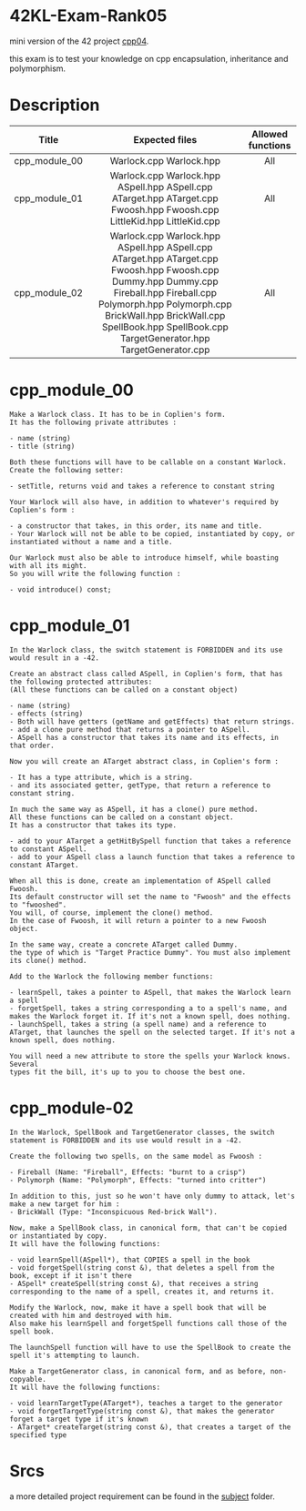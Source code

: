 # 42KL-Exam-Rank05

mini version of the 42 project [cpp04](https://github.com/joekeroo/42KL-cpp/tree/master/cpp04).

this exam is to test your knowledge on cpp encapsulation, inheritance and polymorphism.

# Description

|     Title     |                                                                                                                            Expected files                                                                                                                             | Allowed functions |
| :-----------: | :-------------------------------------------------------------------------------------------------------------------------------------------------------------------------------------------------------------------------------------------------------------------: | :---------------: |
| cpp_module_00 |                                                                                                                        Warlock.cpp Warlock.hpp                                                                                                                        |        All        |
| cpp_module_01 |                                                                        Warlock.cpp Warlock.hpp ASpell.hpp ASpell.cpp ATarget.hpp ATarget.cpp Fwoosh.hpp Fwoosh.cpp LittleKid.hpp LittleKid.cpp                                                                        |        All        |
| cpp_module_02 | Warlock.cpp Warlock.hpp ASpell.hpp ASpell.cpp ATarget.hpp ATarget.cpp Fwoosh.hpp Fwoosh.cpp Dummy.hpp Dummy.cpp Fireball.hpp Fireball.cpp Polymorph.hpp Polymorph.cpp BrickWall.hpp BrickWall.cpp SpellBook.hpp SpellBook.cpp TargetGenerator.hpp TargetGenerator.cpp |        All        |

# cpp_module_00

```
Make a Warlock class. It has to be in Coplien's form.
It has the following private attributes :

- name (string)
- title (string)

Both these functions will have to be callable on a constant Warlock.
Create the following setter:

- setTitle, returns void and takes a reference to constant string

Your Warlock will also have, in addition to whatever's required by Coplien's form :

- a constructor that takes, in this order, its name and title.
- Your Warlock will not be able to be copied, instantiated by copy, or instantiated without a name and a title.

Our Warlock must also be able to introduce himself, while boasting with all its might.
So you will write the following function :

- void introduce() const;
```

# cpp_module_01

```
In the Warlock class, the switch statement is FORBIDDEN and its use would result in a -42.

Create an abstract class called ASpell, in Coplien's form, that has the following protected attributes:
(All these functions can be called on a constant object)

- name (string)
- effects (string)
- Both will have getters (getName and getEffects) that return strings.
- add a clone pure method that returns a pointer to ASpell.
- ASpell has a constructor that takes its name and its effects, in that order.

Now you will create an ATarget abstract class, in Coplien's form :

- It has a type attribute, which is a string.
- and its associated getter, getType, that return a reference to constant string.

In much the same way as ASpell, it has a clone() pure method.
All these functions can be called on a constant object.
It has a constructor that takes its type.

- add to your ATarget a getHitBySpell function that takes a reference to constant ASpell.
- add to your ASpell class a launch function that takes a reference to constant ATarget.

When all this is done, create an implementation of ASpell called Fwoosh.
Its default constructor will set the name to "Fwoosh" and the effects to "fwooshed".
You will, of course, implement the clone() method.
In the case of Fwoosh, it will return a pointer to a new Fwoosh object.

In the same way, create a concrete ATarget called Dummy.
the type of which is "Target Practice Dummy". You must also implement its clone() method.

Add to the Warlock the following member functions:

- learnSpell, takes a pointer to ASpell, that makes the Warlock learn a spell
- forgetSpell, takes a string corresponding a to a spell's name, and makes the Warlock forget it. If it's not a known spell, does nothing.
- launchSpell, takes a string (a spell name) and a reference to ATarget, that launches the spell on the selected target. If it's not a known spell, does nothing.

You will need a new attribute to store the spells your Warlock knows. Several
types fit the bill, it's up to you to choose the best one.
```

# cpp_module-02

```
In the Warlock, SpellBook and TargetGenerator classes, the switch statement is FORBIDDEN and its use would result in a -42.

Create the following two spells, on the same model as Fwoosh :

- Fireball (Name: "Fireball", Effects: "burnt to a crisp")
- Polymorph (Name: "Polymorph", Effects: "turned into critter")

In addition to this, just so he won't have only dummy to attack, let's make a new target for him :
- BrickWall (Type: "Inconspicuous Red-brick Wall").

Now, make a SpellBook class, in canonical form, that can't be copied or instantiated by copy.
It will have the following functions:

- void learnSpell(ASpell*), that COPIES a spell in the book
- void forgetSpell(string const &), that deletes a spell from the book, except if it isn't there
- ASpell* createSpell(string const &), that receives a string corresponding to the name of a spell, creates it, and returns it.

Modify the Warlock, now, make it have a spell book that will be created with him and destroyed with him.
Also make his learnSpell and forgetSpell functions call those of the spell book.

The launchSpell function will have to use the SpellBook to create the spell it's attempting to launch.

Make a TargetGenerator class, in canonical form, and as before, non-copyable.
It will have the following functions:

- void learnTargetType(ATarget*), teaches a target to the generator
- void forgetTargetType(string const &), that makes the generator forget a target type if it's known
- ATarget* createTarget(string const &), that creates a target of the specified type
```

# Srcs

a more detailed project requirement can be found in the [subject](subject/) folder.
